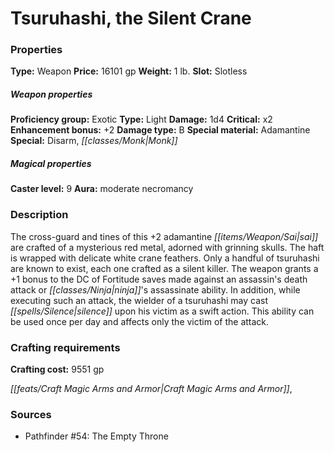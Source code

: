﻿---
Title: "Tsuruhashi, the Silent Crane"
Type: "Weapon"
Price: "16101 gp"
Weight: "1 lb."
Slot: "Slotless"
Proficiency group: "Exotic"
Weapon properties Type: "Light"
Damage: "1d4"
Critical: "x2"
Enhancement bonus: "+2"
Damage type: "B"
Special material: "Adamantine"
Special: "Disarm, Monk"
Caster level: "9"
Aura: "moderate necromancy"
Description: |
  "The cross-guard and tines of this _+2 adamantine sai_ are crafted of a mysterious red metal, adorned with grinning skulls. The haft is wrapped with delicate white crane feathers. Only a handful of _tsuruhashi_ are known to exist, each one crafted as a silent killer. The weapon grants a +1 bonus to the DC of Fortitude saves made against an assassin's death attack or ninja's assassinate ability. In addition, while executing such an attack, the wielder of a _tsuruhashi_ may cast _silence_ upon his victim as a swift action. This ability can be used once per day and affects only the victim of the attack."
Crafting cost: "9551 gp"
Sources: "['Pathfinder #54: The Empty Throne']"
---

# Tsuruhashi, the Silent Crane

### Properties

**Type:** Weapon **Price:** 16101 gp **Weight:** 1 lb. **Slot:** Slotless

##### Weapon properties

**Proficiency group:** Exotic **Type:** Light **Damage:** 1d4 **Critical:** x2 **Enhancement bonus:** +2 **Damage type:** B **Special material:** Adamantine **Special:** Disarm, _[[classes/Monk|Monk]]_

##### Magical properties

**Caster level:** 9 **Aura:** moderate necromancy

### Description

The cross-guard and tines of this +2 adamantine _[[items/Weapon/Sai|sai]]_ are crafted of a mysterious red metal, adorned with grinning skulls. The haft is wrapped with delicate white crane feathers. Only a handful of tsuruhashi are known to exist, each one crafted as a silent killer. The weapon grants a +1 bonus to the DC of Fortitude saves made against an assassin's death attack or _[[classes/Ninja|ninja]]_'s assassinate ability. In addition, while executing such an attack, the wielder of a tsuruhashi may cast _[[spells/Silence|silence]]_ upon his victim as a swift action. This ability can be used once per day and affects only the victim of the attack.

### Crafting requirements

**Crafting cost:** 9551 gp

_[[feats/Craft Magic Arms and Armor|Craft Magic Arms and Armor]]_,

### Sources

* Pathfinder #54: The Empty Throne